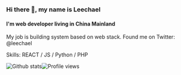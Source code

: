 ### Hi there 👋, my name is Leechael

#### I'm web developer living in China Mainland

My job is building system based on web stack. Found me on Twitter: @leechael

Skills: REACT / JS / Python / PHP

![Github stats](https://github-readme-stats.vercel.app/api?username=leechael&show_icons=true)![Profile views](https://gpvc.arturio.dev/leechael)  
